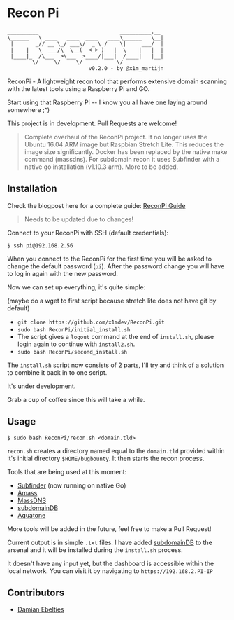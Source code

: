 # Recon Pi

```
__________                          __________.__ 
\______   \ ____   ____  ____   ____\______   \__|
 |       _// __ \_/ ___\/  _ \ /    \|     ___/  |
 |    |   \  ___/\  \__(  <_> )   |  \    |   |  |
 |____|_  /\___  >\___  >____/|___|  /____|   |__|
        \/     \/     \/           \/             
                          v0.2.0 - by @x1m_martijn
```

ReconPi - A lightweight recon tool that performs extensive domain scanning with the latest tools using a Raspberry Pi and GO.

Start using that Raspberry Pi -- I know you all have one laying around somewhere ;^)

This project is in development. Pull Requests are welcome!

> Complete overhaul of the ReconPi project. It no longer uses the Ubuntu 16.04 ARM image but Raspbian Stretch Lite. This reduces the image size significantly. Docker has been replaced by the native make command (massdns). For subdomain recon it uses Subfinder with a native go installation (v1.10.3 arm). More to be added.

## Installation

Check the blogpost here for a complete guide: [ReconPi Guide](https://x1m.nl/posts/recon-pi/) 

> Needs to be updated due to changes!

Connect to your ReconPi with SSH (default credentials):

```
$ ssh pi@192.168.2.56
```

When you connect to the ReconPi for the first time you will be asked to change the default password (`pi`). After the password change you will have to log in again with the new password.

Now we can set up everything, it's quite simple:

(maybe do a wget to first script because stretch lite does not have git by default)

 - `git clone https://github.com/x1mdev/ReconPi.git`
 - `sudo bash ReconPi/initial_install.sh`
 - The script gives a `logout` command at the end of `install.sh`, please login again to continue with `install2.sh`.
 - `sudo bash ReconPi/second_install.sh`

The `install.sh` script now consists of 2 parts, I'll try and think of a solution to combine it back in to one script.


It's under development.

Grab a cup of coffee since this will take a while.

## Usage

```
$ sudo bash ReconPi/recon.sh <domain.tld>
```

`recon.sh` creates a directory named equal to the `domain.tld` provided within it's initial directory `$HOME/bugbounty`. It then starts the recon process.

Tools that are being used at this moment:

 - [Subfinder](https://github.com/Ice3man543/subfinder) (now running on native Go)
 - [Amass](https://github.com/caffix/amass)
 - [MassDNS](https://github.com/blechschmidt/massdns)
 - [subdomainDB](https://github.com/smiegles/subdomainDB)
 - [Aquatone](https://github.com/michenriksen/aquatone)

More tools will be added in the future, feel free to make a Pull Request!

Current output is in simple `.txt` files. I have added [subdomainDB](https://github.com/smiegles/subdomainDB) to the arsenal and it will be installed during the `install.sh` process.

It doesn't have any input yet, but the dashboard is accessible within the local network. You can visit it by navigating to `https://192.168.2.PI-IP`

## Contributors

 - [Damian Ebelties](https://github.com/ebelties) 
